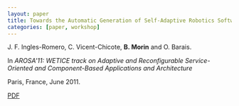 ```yaml
---
layout: paper
title: Towards the Automatic Generation of Self-Adaptive Robotics Software, an Experience Report
categories: [paper, workshop]
---
```


J. F. Ingles-Romero, C. Vicent-Chicote, **B. Morin** and O. Barais.

In _AROSA'11: WETICE track on Adaptive and Reconfigurable Service-Oriented and Component-Based Applications and Architecture_

Paris, France, June 2011.

[PDF](https://docs.google.com/file/d/0B8COpPaPIDHYRFUwVG5USGRsMG8/edit?usp=sharing)